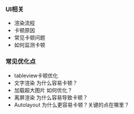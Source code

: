 
### UI相关

- 渲染流程
- 卡顿原因
- 常见卡顿问题
- 如何监测卡顿

### 常见优化点
- tableview卡顿优化
- 文字渲染 为什么容易卡顿？
- 加载超大图片 如何优化？
- 离屏渲染 为什么容易导致卡顿？
- Autolayout 为什么更容易卡顿？关键的点在哪里？